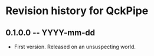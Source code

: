 # Revision history for QckPipe

## 0.1.0.0 -- YYYY-mm-dd

* First version. Released on an unsuspecting world.
